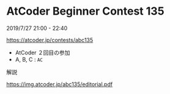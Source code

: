 # AtCoder Beginner Contest 135

2019/7/27 21:00 - 22:40

https://atcoder.jp/contests/abc135

- AtCoder ２回目の参加
- A, B, C : `AC`

解説

https://img.atcoder.jp/abc135/editorial.pdf